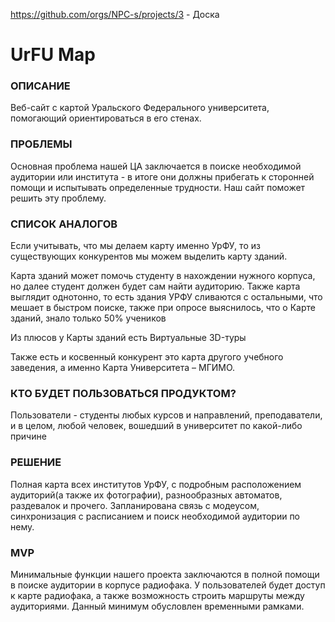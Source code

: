 https://github.com/orgs/NPC-s/projects/3 - Доска

# UrFU Map
### ОПИСАНИЕ

Веб-сайт с картой Уральского Федерального университета, помогающий ориентироваться в его стенах.

### ПРОБЛЕМЫ

Основная проблема нашей ЦА заключается в поиске необходимой аудитории или института - в итоге они должны прибегать к сторонней помощи и испытывать определенные трудности. Наш сайт поможет решить эту проблему.

### СПИСОК АНАЛОГОВ

Если учитывать, что мы делаем карту именно УрФУ, то из существующих конкурентов мы можем выделить карту зданий. 

Карта зданий может помочь студенту в нахождении нужного корпуса, но далее студент должен будет сам найти аудиторию. Также карта выглядит однотонно, то есть здания УРФУ сливаются с остальными, что мешает в быстром поиске, также при опросе выяснилось, что о Карте зданий, знало только 50% учеников

Из плюсов у Карты зданий есть Виртуальные 3D-туры

Также есть и косвенный конкурент это карта другого учебного заведения, а именно Карта Университета – МГИМО.

### КТО БУДЕТ ПОЛЬЗОВАТЬСЯ ПРОДУКТОМ?

Пользователи - студенты любых курсов и направлений, преподаватели, и в целом, любой человек, вошедший в университет по какой-либо причине

### РЕШЕНИЕ

Полная карта всех институтов УрФУ, с подробным расположением аудиторий(а также их фотографии), разнообразных автоматов, раздевалок и прочего. Запланирована связь с модеусом, синхронизация с расписанием и поиск необходимой аудитории по нему. 

### MVP

Минимальные функции нашего проекта заключаются в полной помощи в поиске аудитории в корпусе радиофака. У пользователей будет доступ к карте радиофака, а также возможность строить маршруты между аудиториями. Данный минимум обусловлен временными рамками.
